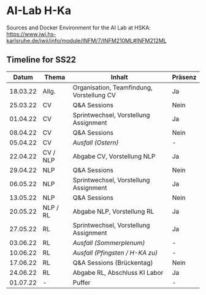 # AI-Lab H-Ka
Sources and Docker Environment for the AI Lab at HSKA: https://www.iwi.hs-karlsruhe.de/iwii/info/module/INFM/7/INFM210ML#INFM212ML


## Timeline for SS22

| Datum    | Thema                  | Inhalt                                    | Präsenz |
| -------- | ---------------------- | ----------------------------------------- | ------- |
| 18.03.22 | Allg.                  | Organisation, Teamfindung, Vorstellung CV | Ja      |
| 25.03.22 | CV                     | Q&A Sessions                              | Nein    |
| 01.04.22 | CV                     | Sprintwechsel, Vorstellung Assignment     | Ja      |
| 08.04.22 | CV                     | Q&A Sessions                              | Nein    |
| 05.04.22 | CV | *Ausfall (Ostern)*                 | -
| 22.04.22 | CV / NLP               | Abgabe CV, Vorstellung NLP                | Ja      |
| 29.04.22 | NLP                    | Q&A Sessions                              | Nein    |
| 06.05.22 | NLP                    | Sprintwechsel, Vorstellung Assignment     | Ja      |
| 13.05.22 | NLP                    | Q&A Sessions                              | Nein    |
| 20.05.22 | NLP / RL               | Abgabe NLP, Vorstellung RL                | Ja      |
| 27.05.22 | RL                     | Sprintwechsel, Vorstellung Assignment     | Ja      |
| 03.06.22 | RL | *Ausfall (Sommerplenum)* | -
| 10.06.22 | RL   |  *Ausfall (Pfingsten / H-KA zu)* | -
| 17.06.22 | RL                     | Q&A Sessions (Brückentag)                 | Nein    |
| 24.06.22 | RL                     | Abgabe RL, Abschluss KI Labor             | Ja      |
| 01.07.22 | -                       | Puffer                                   |  -      |
